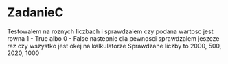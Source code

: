 # ZadanieC
Testowalem na roznych liczbach i sprawdzalem czy podana wartosc jest rowna 1 - True albo 0 - False nastepnie dla pewnosci sprawdzalem jeszcze raz czy wszystko jest okej na kalkulatorze 
Sprawdzane liczby to 2000, 500, 2020, 1000
